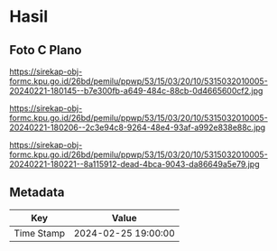 # Hasil

## Foto C Plano

https://sirekap-obj-formc.kpu.go.id/26bd/pemilu/ppwp/53/15/03/20/10/5315032010005-20240221-180145--b7e300fb-a649-484c-88cb-0d4665600cf2.jpg

https://sirekap-obj-formc.kpu.go.id/26bd/pemilu/ppwp/53/15/03/20/10/5315032010005-20240221-180206--2c3e94c8-9264-48e4-93af-a992e838e88c.jpg

https://sirekap-obj-formc.kpu.go.id/26bd/pemilu/ppwp/53/15/03/20/10/5315032010005-20240221-180221--8a115912-dead-4bca-9043-da86649a5e79.jpg


## Metadata

| Key        | Value               |
| ---------- | ------------------- |
| Time Stamp | 2024-02-25 19:00:00 |



